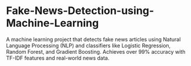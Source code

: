 # Fake-News-Detection-using-Machine-Learning
A machine learning project that detects fake news articles using Natural Language Processing (NLP) and classifiers like Logistic Regression, Random Forest, and Gradient Boosting. Achieves over 99% accuracy with TF-IDF features and real-world news data.
